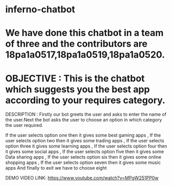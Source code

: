 # inferno-chatbot
# We have done this chatbot in a team of three and the contributors are 18pa1a0517,18pa1a0519,18pa1a0520.

# OBJECTIVE : This is the chatbot which suggests you the best app according to your requires category. 

DESCRIPTION : Firstly our bot greets the user and asks to enter the name of the user.Next the bot asks the user to choose an option in which category the user required.

If the user selects option one then it gives some best gaming apps , If the user selects option two then it gives some trading apps , If the user selects option three it gives some learning apps , If the user selects option four then it gives some social apps , If the user selects option five then it gives some Data sharing apps , If the user selects option six then it gives some online shopping apps , If the user selects option seven then it gives some music apps And finally to exit we have to choose eight

DEMO VIDEO LINK: https://www.youtube.com/watch?v=MPgW251PP0w

